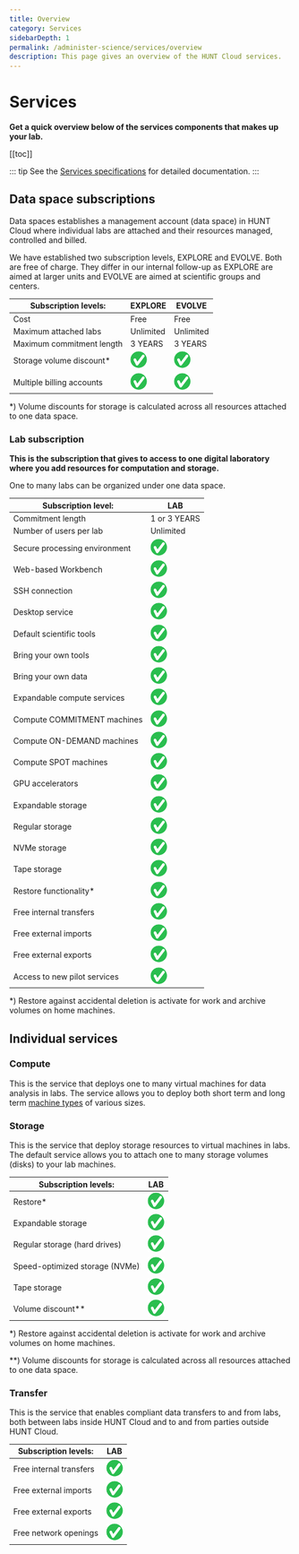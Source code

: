 ```yaml
---
title: Overview
category: Services
sidebarDepth: 1
permalink: /administer-science/services/overview
description: This page gives an overview of the HUNT Cloud services.
---
```


# Services

**Get a quick overview below of the services components that makes up your lab.**

[[toc]]

::: tip 
See the [Services specifications](/administer-science/services/specifications) for detailed documentation.
:::


## Data space subscriptions

Data spaces establishes a management account (data space) in HUNT Cloud where individual labs are attached and their resources managed, controlled and billed.

We have established two subscription levels, EXPLORE and EVOLVE. Both are free of charge. They differ in our internal follow-up as EXPLORE are aimed at larger units and EVOLVE are aimed at scientific groups and centers.

| Subscription levels: | EXPLORE | EVOLVE |
| ---- | ---- | ---- | 
| Cost | Free | Free |
| Maximum attached labs | Unlimited | Unlimited |
| Maximum commitment length | 3 YEARS | 3 YEARS | 3 YEAR |
| Storage volume discount* | ![yes](./images/yes-30.png "yes") | ![yes](./images/yes-30.png "yes") |
| Multiple billing accounts | ![no](./images/yes-30.png "yes") | ![yes](./images/yes-30.png "yes") |

*) Volume discounts for storage is calculated across all resources attached to one data space. 


### Lab subscription

**This is the subscription that gives to access to one digital laboratory where you add resources for computation and storage.**

One to many labs can be organized under one data space. 

| Subscription level: | LAB |
| ---- | ---- |
| Commitment length | 1 or 3 YEARS |
| Number of users per lab   | Unlimited |
| Secure processing environment | ![yes](./images/yes-30.png "yes") | 
| Web-based Workbench | ![yes](./images/yes-30.png "yes") | 
| SSH connection | ![yes](./images/yes-30.png "yes") | 
| Desktop service | ![yes](./images/yes-30.png "yes") | 
| Default scientific tools | ![yes](./images/yes-30.png "yes") | 
| Bring your own tools | ![yes](./images/yes-30.png "yes") | 
| Bring your own data | ![yes](./images/yes-30.png "yes") | 
| Expandable compute services | ![yes](./images/yes-30.png "yes") | 
| Compute COMMITMENT machines | ![yes](./images/yes-30.png "yes") | 
| Compute ON-DEMAND machines | ![yes](./images/yes-30.png "yes") | 
| Compute SPOT machines | ![yes](./images/yes-30.png "yes") | 
| GPU accelerators | ![yes](./images/yes-30.png "yes") | 
| Expandable storage | ![yes](./images/yes-30.png "yes") | 
| Regular storage | ![yes](./images/yes-30.png "yes") | 
| NVMe storage | ![yes](./images/yes-30.png "yes") | 
| Tape storage | ![yes](./images/yes-30.png "yes") | 
| Restore functionality* | ![yes](./images/yes-30.png "yes") | ![yes](./images/yes-30.png "yes") | 
| Free internal transfers | ![yes](./images/yes-30.png "yes") | 
| Free external imports | ![yes](./images/yes-30.png "yes") | 
| Free external exports | ![yes](./images/yes-30.png "yes") | 
| Access to new pilot services | ![yes](./images/yes-30.png "yes") | 

*) Restore against accidental deletion is activate for work and archive volumes on home machines.

## Individual services

### Compute

This is the service that deploys one to many virtual machines for data analysis in labs. The service allows you to deploy both short term and long term [machine types](/administer-science/services/machine-types) of various sizes.


### Storage

This is the service that deploy storage resources to virtual machines in labs. The default service allows you to attach one to many storage volumes (disks) to your lab machines.

| Subscription levels: | LAB | 
| ---- | ---- |
| Restore* | ![yes](./images/yes-30.png "yes") | 
| Expandable storage | ![yes](./images/yes-30.png "yes") | 
| Regular storage (hard drives) | ![yes](./images/yes-30.png "yes") | 
| Speed-optimized storage (NVMe) | ![yes](./images/yes-30.png "yes") | 
| Tape storage | ![yes](./images/yes-30.png "yes") | 
| Volume discount** | ![yes](./images/yes-30.png "yes") | 

*) Restore against accidental deletion is activate for work and archive volumes on home machines.

**) Volume discounts for storage is calculated across all resources attached to one data space. 



### Transfer

This is the service that enables compliant data transfers to and from labs, both between labs inside HUNT Cloud and to and from parties outside HUNT Cloud.

| Subscription levels: | LAB| 
| ---- | ---- | 
| Free internal transfers | ![yes](./images/yes-30.png "yes") |
| Free external imports | ![yes](./images/yes-30.png "yes") |
| Free external exports | ![yes](./images/yes-30.png "yes") |
| Free network openings | ![yes](./images/yes-30.png "yes") |



